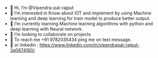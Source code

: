 - 👋 Hi, I’m @Vipendra-pal-rajput
- 👀 I’m interested in Know about IOT and implement by using Machine learning and deep learning for train model to produce better output.
- 🌱 I’m currently learning Machine learning algorithms with python and deep learning with Neural network.
- 🤝 I’m looking to collaborate on projects
- 📝 To reach me +91 9782035434  ping me on text message.
- 📝 or linkedin : https://www.linkedin.com/in/vipendrapal-rajput-3a0674160/

<!---
Vipendra-pal-rajput/Vipendra-pal-rajput is a ✨ special ✨ repository because its `README.md` (this file) appears on your GitHub profile.
You can click the Preview link to take a look at your changes.
--->
